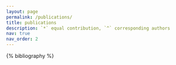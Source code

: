 ```yaml
---
layout: page
permalink: /publications/
title: publications
description: `*` equal contribution, `^` corresponding authors
nav: true
nav_order: 2
---
```


<!-- _pages/publications.md -->
<div class="publications">

{% bibliography %}

</div>
